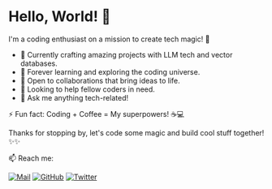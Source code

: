 # Hello, World! 👋

I'm a coding enthusiast on a mission to create tech magic! 🚀

- 🔭 Currently crafting amazing projects with LLM tech and vector databases.
- 🌱 Forever learning and exploring the coding universe.
- 👯 Open to collaborations that bring ideas to life.
- 🤔 Looking to help fellow coders in need.
- 💬 Ask me anything tech-related!

⚡ Fun fact: Coding + Coffee = My superpowers! ☕💻

Thanks for stopping by, let's code some magic and build cool stuff together! ✨✨

📫 Reach me:

[![Mail](https://img.shields.io/badge/Email-rahu8299@gmail.com-blue)](mailto:rahu8299@gmail.com)
[![GitHub](https://img.shields.io/github/followers/rahulsushilsharma?style=social)](https://github.com/rahulsushilsharma)
[![Twitter](https://img.shields.io/twitter/follow/Rahulsharma0_0?style=social)](https://twitter.com/Rahulsharma0_0)
